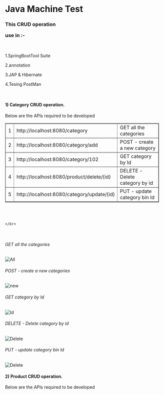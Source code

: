 
<!DOCTYPE html>
<html lang="en">
<head>
    <meta charset="UTF-8">
    <meta name="viewport" content="width=device-width, initial-scale=1.0">
</head>
<body>
<H1>Java Machine Test</H1>
<H3>This CRUD operation <p>use in :-</p> </H3>
</br>
<p>1.SpringBootTool Suite</p>
<p>2.annotation</p>
<p>3.JAP & Hibernate</p>
<p>4.Tesing PostMan</p>
</br>
<h4>1) Category CRUD operation.</h4>
    <p>Below are the APIs required to be developed </p>
 <table border="1"> 
        <tr> 
            <td>1</td> 
            <td>http://localhost:8080/category</td> 
            <td>GET all the categories</td> 
        </tr>
        <tr> 
            <td>2</td> 
            <td>http://localhost:8080/category/add </td> 
            <td>POST - create a new category</td> 
        </tr> 
        <tr> 
            <td>3</td> 
            <td>http://localhost:8080/category/102</td> 
            <td>GET category by Id</td> 
        </tr> 
     <tr> 
            <td>4</td> 
            <td> http://localhost:8080/product/delete/{id} </td> 
            <td>DELETE - Delete category by id</td> 
        </tr> 
        <tr> 
            <td>5</td> 
            <td>http://localhost:8080/category/update/{id}   </td> 
            <td>PUT - update category bin Id</td> 
        </tr> 
    </table> 

</br>
</br>

    </br>
</br>
<h6>GET all the categories</h6>
<img src="CRUD/All.png" alt="All">
</br>
<h6>POST - create a new categories</h6>
<img src="CRUD/new.png" alt="new">
</br>
<h6>GET category by Id</h6>
<img src="CRUD/Id.png" alt="Id">
</br>
<h6>DELETE - Delete category by id</h6>
<img src="CRUD/Delete.png" alt="Delete">
</br>
<h6>PUT - update category bin Id</h6>
<img src="CRUD/update.png" alt="Delete">

</br>
<h4>2) Product CRUD operation.</h4>
    <p>Below are the APIs required to be developed </p>

  <p> <link rel="stylesheet" href="styles.css"> </p> 

    
</body>
</html>







